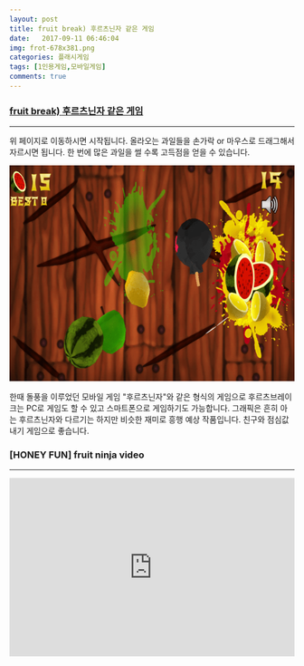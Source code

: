 ```yaml
---
layout: post
title: fruit break) 후르츠닌자 같은 게임
date:   2017-09-11 06:46:04
img: frot-678x381.png
categories: 플래시게임
tags: [1인용게임,모바일게임]
comments: true
---
```


<h3><a href="https://games.cdn.famobi.com/html5games/f/fruit-break/v160/?fg_domain=play.famobi.com&amp;amp;fg_aid=A-GP5R0&amp;amp;fg_uid=7b3834fe-4295-447d-94c6-7bf9da585390&amp;amp;fg_pid=2d7d572c-3908-44a3-8342-e68d9f4561b6&amp;amp;fg_beat=939" target="_self">fruit break) 후르츠닌자 같은 게임</a></h3>

<hr />

위 페이지로 이동하시면 시작됩니다. 올라오는 과일들을 손가락 or 마우스로 드래그해서 자르시면 됩니다. 한 번에 많은 과일을 썰 수록 고득점을 얻을 수 있습니다.

<img class="alignnone size-mh-magazine-lite-content wp-image-132" src="/images/frot-678x381.png" alt="" width="100%" height="381" />

한때 돌풍을 이루었던 모바일 게임 "후르츠닌자"와 같은 형식의 게임으로 후르츠브레이크는 PC로 게임도 할 수 있고 스마트폰으로 게임하기도 가능합니다. 그래픽은 흔히 아는 후르츠닌자와 다르기는 하지만 비슷한 재미로 흥행 예상 작품입니다. 친구와 점심값내기 게임으로 좋습니다.
<h3>[HONEY FUN] fruit ninja video</h3>

<hr />

<iframe src="https://www.youtube.com/embed/w-llZmPPNwU?rel=0" width="100%" height="315" frameborder="0" allowfullscreen="allowfullscreen"></iframe>